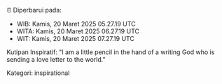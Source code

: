 ⏰ Diperbarui pada:
- WIB: Kamis, 20 Maret 2025 05.27.19 UTC
- WITA: Kamis, 20 Maret 2025 06.27.19 UTC
- WIT: Kamis, 20 Maret 2025 07.27.19 UTC

Kutipan Inspiratif:
"I am a little pencil in the hand of a writing God who is sending a love letter to the world."


Kategori: inspirational

